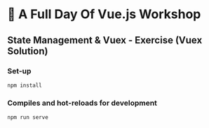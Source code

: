# 💪 A Full Day Of Vue.js Workshop

## State Management & Vuex - Exercise (Vuex Solution)

### Set-up

```
npm install
```

### Compiles and hot-reloads for development
```
npm run serve
```
